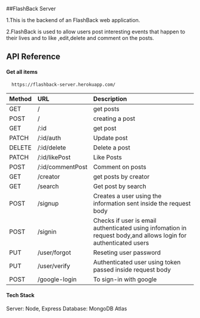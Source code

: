
##FlashBack Server

1.This is the backend of an FlashBack web application.

2.FlashBack is used to allow users post interesting events that happen to their lives and to like ,edit,delete and comment on the posts.






## API Reference

#### Get all items

```http
  https://flashback-server.herokuapp.com/
```

| Method | URL   | Description                |
| :-------- | :------- | :------------------------- |
|GET |   /  |get posts|
|POST|/|creating a post|
|GET | /:id |get post|
| PATCH | /:id/auth| Update post|
|   DELETE | /:id/delete| Delete a post|
| PATCH | /:id/likePost| Like Posts|
|POST|/:id/commentPost|Comment on posts|
|GET|/creator|get posts by creator|
|   GET | /search | Get post by search |
| POST	 | /signup |Creates a user using the information sent inside the request body |
|  POST | /signin | Checks if user is email authenticated using infomation in request body,and allows login for authenticated users|
|PUT|/user/forgot|Reseting user password|
|PUT|/user/verify|Authenticated user using token passed inside request body|
|POST	|/google-login|	To sign-in with google|



#### Tech Stack


Server: Node, Express Database: MongoDB Atlas
